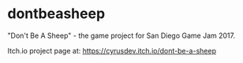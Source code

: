 # dontbeasheep
"Don't Be A Sheep" - the game project for San Diego Game Jam 2017.

Itch.io project page at:
https://cyrusdev.itch.io/dont-be-a-sheep
